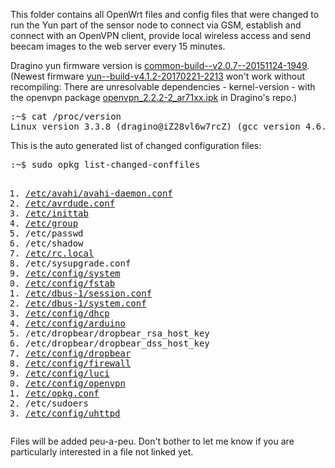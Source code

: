 This folder contains all OpenWrt files and config files that were changed to run the Yun part of the sensor node to connect via GSM, establish and connect with an OpenVPN client, provide local wireless access and send beecam images to the web server every 15 minutes.

Dragino yun firmware version is <a href="http://www.dragino.com/downloads/downloads/motherboards/ms14/Firmware/Yun/Legacy_Firmware/common-build--v2.0.7--20151124-1949/">common-build--v2.0.7--20151124-1949</a>. (Newest firmware  <a href="http://www.dragino.com/downloads/index.php?dir=motherboards/ms14/Firmware/Yun/Newest_Firmware/yun--build-v4.1.2-20170221-2213/">yun--build-v4.1.2-20170221-2213</a> won't work without recompiling: There are unresolvable dependencies - kernel-version - with the openvpn package <a href="http://www.dragino.com/downloads/index.php?dir=motherboards/ms14/Firmware/Yun/Packages--v2.x/&file=openvpn_2.2.2-2_ar71xx.ipk">openvpn_2.2.2-2_ar71xx.ipk</a> in Dragino's repo.)

<pre>:~$ cat /proc/version 
Linux version 3.3.8 (dragino@iZ28vl6w7rcZ) (gcc version 4.6.3 20120201 (prerelease) (Linaro GCC 4.6-2012.02) ) #2 Tue Nov 24 15:51:41 CST 2015</pre>
This is the auto generated list of changed configuration files:
<pre>:~$ sudo opkg list-changed-conffiles
<ol>
<li><a href="https://github.com/bee-mois/beescale/blob/master/OpenWrt/etc/avahi/avahi-daemon.conf">/etc/avahi/avahi-daemon.conf</a>
<li><a href="https://github.com/bee-mois/beescale/blob/master/OpenWrt/etc/avrdude.conf">/etc/avrdude.conf</a>
<li><a href="https://github.com/bee-mois/beescale/blob/master/OpenWrt/etc/inittab">/etc/inittab</a>
<li><a href="https://github.com/bee-mois/beescale/blob/master/OpenWrt/etc/group">/etc/group</a>
<li>/etc/passwd
<li>/etc/shadow
<li><a href="https://github.com/bee-mois/beescale/blob/master/OpenWrt/etc/rc.local">/etc/rc.local</a>
<li>/etc/sysupgrade.conf
<li><a href="https://github.com/bee-mois/beescale/blob/master/OpenWrt/etc/config/system">/etc/config/system</a>
<li><a href="https://github.com/bee-mois/beescale/blob/master/OpenWrt/etc/config/fstab">/etc/config/fstab</a>
<li><a href="https://github.com/bee-mois/beescale/blob/master/OpenWrt/etc/dbus-1/session.conf">/etc/dbus-1/session.conf</a>
<li><a href="https://github.com/bee-mois/beescale/blob/master/OpenWrt/etc/dbus-1/system.conf">/etc/dbus-1/system.conf</a>
<li><a href="https://github.com/bee-mois/beescale/blob/master/OpenWrt/etc/config/dhcp">/etc/config/dhcp</a>
<li><a href="https://github.com/bee-mois/beescale/blob/master/OpenWrt/etc/config/arduino">/etc/config/arduino</a>
<li>/etc/dropbear/dropbear_rsa_host_key
<li>/etc/dropbear/dropbear_dss_host_key
<li><a href="https://github.com/bee-mois/beescale/blob/master/OpenWrt/etc/config/dropbear">/etc/config/dropbear</a>
<li><a href="https://github.com/bee-mois/beescale/blob/master/OpenWrt/etc/config/firewall">/etc/config/firewall</a>
<li><a href="https://github.com/bee-mois/beescale/blob/master/OpenWrt/etc/config/luci">/etc/config/luci</a>
<li><a href="https://github.com/bee-mois/beescale/blob/master/OpenWrt/etc/config/openvpn">/etc/config/openvpn</a>
<li><a href="https://github.com/bee-mois/beescale/blob/master/OpenWrt/etc/opkg.conf">/etc/opkg.conf</a>
<li>/etc/sudoers
<li><a href="https://github.com/bee-mois/beescale/blob/master/OpenWrt/etc/config/uhttpd">/etc/config/uhttpd</a>
</pre>
Files will be added peu-a-peu. Don't bother to let me know if you are particularly interested in a file not linked yet.
